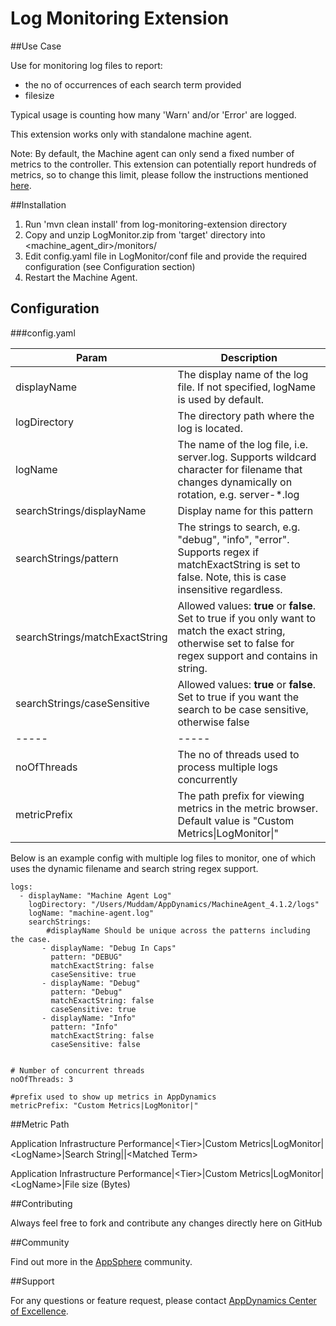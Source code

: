 # Log Monitoring Extension  

##Use Case

Use for monitoring log files to report:

- the no of occurrences of each search term provided
- filesize

Typical usage is counting how many 'Warn' and/or 'Error' are logged. 

This extension works only with standalone machine agent.

Note: By default, the Machine agent can only send a fixed number of metrics to the controller. This extension can potentially report hundreds of metrics, so to change this limit, please follow the instructions mentioned [here](https://docs.appdynamics.com/display/PRO40/Metrics+Limits).

##Installation
1. Run 'mvn clean install' from log-monitoring-extension directory
2. Copy and unzip LogMonitor.zip from 'target' directory into \<machine_agent_dir\>/monitors/
3. Edit config.yaml file in LogMonitor/conf file and provide the required configuration (see Configuration section)
4. Restart the Machine Agent.

## Configuration

###config.yaml


| Param | Description |
| ----- | ----- |
| displayName | The display name of the log file. If not specified, logName is used by default. |
| logDirectory | The directory path where the log is located. |
| logName | The name of the log file, i.e. server.log. Supports wildcard character for filename that changes dynamically on rotation, e.g. server-*.log|
| searchStrings/displayName | Display name for this pattern |
| searchStrings/pattern | The strings to search, e.g. "debug", "info", "error". Supports regex if matchExactString is set to false. Note, this is case insensitive regardless.|
| searchStrings/matchExactString | Allowed values: **true** or **false**. Set to true if you only want to match the exact string, otherwise set to false for regex support and contains in string. |
| searchStrings/caseSensitive | Allowed values: **true** or **false**. Set to true if you want the search to be case sensitive, otherwise false |
| ----- | ----- |
| noOfThreads | The no of threads used to process multiple logs concurrently |
| metricPrefix | The path prefix for viewing metrics in the metric browser. Default value is "Custom Metrics\|LogMonitor\|" |

Below is an example config with multiple log files to monitor, one of which uses the dynamic filename and search string regex support.

~~~~
logs:
  - displayName: "Machine Agent Log"
    logDirectory: "/Users/Muddam/AppDynamics/MachineAgent_4.1.2/logs"
    logName: "machine-agent.log"
    searchStrings:
        #displayName Should be unique across the patterns including the case.
       - displayName: "Debug In Caps"
         pattern: "DEBUG"
         matchExactString: false
         caseSensitive: true
       - displayName: "Debug"
         pattern: "Debug"
         matchExactString: false
         caseSensitive: true
       - displayName: "Info"
         pattern: "Info"
         matchExactString: false
         caseSensitive: false

        
# Number of concurrent threads
noOfThreads: 3

#prefix used to show up metrics in AppDynamics 
metricPrefix: "Custom Metrics|LogMonitor|"
~~~~

##Metric Path

Application Infrastructure Performance|\<Tier\>|Custom Metrics|LogMonitor|\<LogName\>|Search String|<searchStrings displayName>|\<Matched Term\>

Application Infrastructure Performance|\<Tier\>|Custom Metrics|LogMonitor|\<LogName\>|File size (Bytes)

##Contributing

Always feel free to fork and contribute any changes directly here on GitHub

##Community

Find out more in the [AppSphere](http://community.appdynamics.com/t5/eXchange-Community-AppDynamics/Log-Monitoring-Extension/idi-p/8830) community.


##Support

For any questions or feature request, please contact [AppDynamics Center of Excellence](mailto:ace-request@appdynamics.com).

